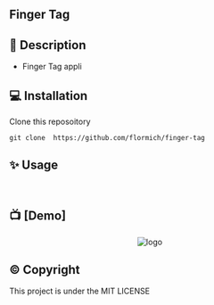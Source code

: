 ## Finger Tag



## 📃 Description

* Finger Tag appli

## 💻 Installation
Clone this reposoitory

```
git clone  https://github.com/flormich/finger-tag
```

## ✨️ Usage
<br>

## 📺 [Demo]

<p align="center"
  
 ![logo](ressource/finger-Tag.gif)
 
</p>






## ©️ Copyright
This project is under the MIT LICENSE

